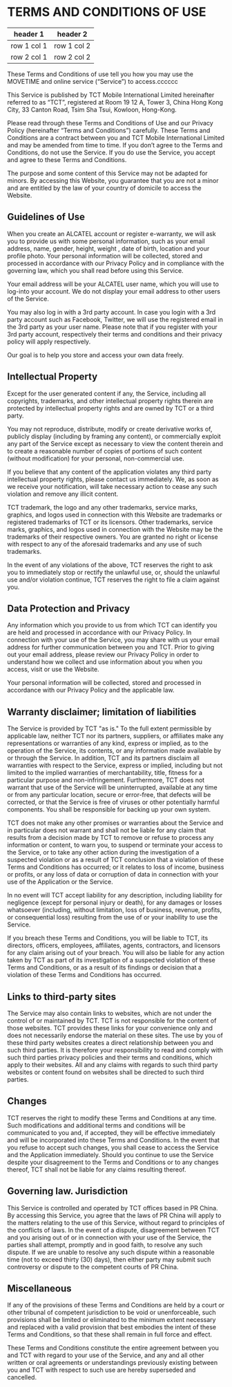 # TERMS AND CONDITIONS OF USE

header 1 | header 2
---|---
row 1 col 1 | row 1 col 2
row 2 col 1 | row 2 col 2

These Terms and Conditions of use tell you how you may use the MOVETIME and online service (“Service”) to access.cccccc

This Service is published by TCT Mobile International Limited hereinafter referred to as “TCT”, registered at Room 19 12 A, Tower 3, China Hong Kong City, 33 Canton Road, Tsim Sha Tsui, Kowloon, Hong-Kong.

Please read through these Terms and Conditions of Use and our Privacy Policy (hereinafter “Terms and Conditions”) carefully. These Terms and Conditions are a contract between you and TCT Mobile International Limited and may be amended from time to time. If you don’t agree to the Terms and Conditions, do not use the Service. If you do use the Service, you accept and agree to these Terms and Conditions. 

The purpose and some content of this Service may not be adapted for minors. By accessing this Website, you guarantee that you are not a minor and are entitled by the law of your country of domicile to access the Website.


## Guidelines of Use

When you create an ALCATEL account or register e-warranty, we will ask you to provide us with some personal information, such as your email address, name, gender, height, weight , date of birth, location and your profile photo. Your personal information will be collected, stored and processed in accordance with our Privacy Policy and in compliance with the governing law, which you shall read before using this Service.

Your email address will be your ALCATEL user name, which you will use to log-into your account. We do not display your email address to other users of the Service.

You may also log in with a 3rd party account. In case you login with a 3rd party account such as Facebook, Twitter, we will use the registered email in the 3rd party as your user name. Please note that if you register with your 3rd party account, respectively their terms and conditions and their privacy policy will apply respectively. 

Our goal is to help you store and access your own data freely.


## Intellectual Property

Except for the user generated content if any, the Service, including all copyrights, trademarks, and other intellectual property rights therein are protected by intellectual property rights and are owned by TCT or a third party. 

You may not reproduce, distribute, modify or create derivative works of, publicly display (including by framing any content), or commercially exploit any part of the Service except as necessary to view the content therein and to create a reasonable number of copies of portions of such content (without modification) for your personal, non-commercial use. 

If you believe that any content of the application violates any third party intellectual property rights, please contact us immediately. We, as soon as we receive your notification, will take necessary action to cease any such violation and remove any illicit content. 

TCT trademark, the logo and any other trademarks, service marks, graphics, and logos used in connection with this Website are trademarks or registered trademarks of TCT or its licensors. Other trademarks, service marks, graphics, and logos used in connection with the Website may be the trademarks of their respective owners. You are granted no right or license with respect to any of the aforesaid trademarks and any use of such trademarks.

In the event of any violations of the above, TCT reserves the right to ask you to immediately stop or rectify the unlawful use, or, should the unlawful use and/or violation continue, TCT reserves the right to file a claim against you. 

## Data Protection and Privacy

Any information which you provide to us from which TCT can identify you are held and processed in accordance with our Privacy Policy.
In connection with your use of the Service, you may share with us your email address for further communication between you and TCT. Prior to giving out your email address, please review our Privacy Policy in order to understand how we collect and use information about you when you access, visit or use the Website. 

Your personal information will be collected, stored and processed in accordance with our Privacy Policy and the applicable law. 

## Warranty disclaimer; limitation of liabilities

The Service is provided by TCT "as is." 
To the full extent permissible by applicable law, neither TCT nor its partners, suppliers, or affiliates make any representations or warranties of any kind, express or implied, as to the operation of the Service, its contents, or any information made available by or through the Service. In addition, TCT and its partners disclaim all warranties with respect to the Service, express or implied, including but not limited to the implied warranties of merchantability, title, fitness for a particular purpose and non-infringement. Furthermore, TCT does not warrant that use of the Service will be uninterrupted, available at any time or from any particular location, secure or error-free, that defects will be corrected, or that the Service is free of viruses or other potentially harmful components. You shall be responsible for backing up your own system.

TCT does not make any other promises or warranties about the Service and in particular does not warrant and shall not be liable for any claim that results from a decision made by TCT to remove or refuse to process any information or content, to warn you, to suspend or terminate your access to the Service, or to take any other action during the investigation of a suspected violation or as a result of TCT conclusion that a violation of these Terms and Conditions has occurred; or it relates to loss of income, business or profits, or any loss of data or corruption of data in connection with your use of the Application or the Service.

In no event will TCT accept liability for any description, including liability for negligence (except for personal injury or death), for any damages or losses whatsoever (including, without limitation, loss of business, revenue, profits, or consequential loss) resulting from the use of or your inability to use the Service. 

If you breach these Terms and Conditions, you will be liable to TCT, its directors, officers, employees, affiliates, agents, contractors, and licensors for any claim arising out of your breach. You will also be liable for any action taken by TCT as part of its investigation of a suspected violation of these Terms and Conditions, or as a result of its findings or decision that a violation of these Terms and Conditions has occurred.



## Links to third-party sites
The Service may also contain links to websites, which are not under the control of or maintained by TCT. TCT is not responsible for the content of those websites. TCT provides these links for your convenience only and does not necessarily endorse the material on these sites. 
The use by you of these third party websites creates a direct relationship between you and such third parties. It is therefore your responsibility to read and comply with such third parties privacy policies and their terms and conditions, which apply to their websites. All and any claims with regards to such third party websites or content found on websites shall be directed to such third parties. 

## Changes

TCT reserves the right to modify these Terms and Conditions at any time. Such modifications and additional terms and conditions will be communicated to you and, if accepted, they will be effective immediately and will be incorporated into these Terms and Conditions. In the event that you refuse to accept such changes, you shall cease to access the Service and the Application immediately. Should you continue to use the Service despite your disagreement to the Terms and Conditions or to any changes thereof, TCT shall not be liable for any claims resulting thereof. 

## Governing law. Jurisdiction

This Service is controlled and operated by TCT offices based in PR China. By accessing this Service, you agree that the laws of PR China will apply to the matters relating to the use of this Service, without regard to principles of the conflicts of laws.
In the event of a dispute, disagreement between TCT and you arising out of or in connection with your use of the Service, the parties shall attempt, promptly and in good faith, to resolve any such dispute. If we are unable to resolve any such dispute within a reasonable time (not to exceed thirty (30) days), then either party may submit such controversy or dispute to the competent courts of PR China.

## Miscellaneous

If any of the provisions of these Terms and Conditions are held by a court or other tribunal of competent jurisdiction to be void or unenforceable, such provisions shall be limited or eliminated to the minimum extent necessary and replaced with a valid provision that best embodies the intent of these Terms and Conditions, so that these shall remain in full force and effect. 

These Terms and Conditions constitute the entire agreement between you and TCT with regard to your use of the Service, and any and all other written or oral agreements or understandings previously existing between you and TCT with respect to such use are hereby superseded and cancelled. 



